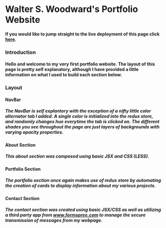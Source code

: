 # Walter S. Woodward's Portfolio Website

#### If you would like to jump straight to the live deployment of this page click <a href="https://pedantic-engelbart-23d8df.netlify.com/">here</a>.

### Introduction

#### Hello and welcome to my very first portfolio website. The layout of this page is pretty self explanatory, although I have provided a little information on what I used to build each section below.

### Layout

#### NavBar
##### The NavBar is self explantory with the exception of a nifty little color alternator tab I added. A single color is initialized into the redux store, and randomly changes hue everytime the tab is clicked on. The different shades you see throughout the page are just layers of backgrounds with varying opacity properties.
#### About Section
##### This about section was composed using basic JSX and CSS (LESS).
#### Portfolio Section
##### The portfolio section once again makes use of redux store by automating the creation of cards to display information about my various projects.
#### Contact Section
##### The contact section was created using basic JSX/CSS as well as utilizing a third party app from www.formspree.com to manage the secure transmission of messages from my webpage.